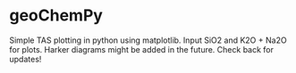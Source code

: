 # geoChemPy
Simple TAS plotting in python using matplotlib. Input SiO2 and K2O + Na2O for plots. 
Harker diagrams might be added in the future. Check back for updates!
